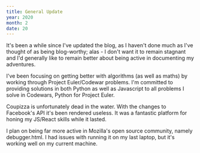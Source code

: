```yaml
---
title: General Update
year: 2020
month: 2
date: 20
---
```


It's been a while since I've updated the blog, as I haven't done much as I've thought of as being blog-worthy; alas - I don't want it to remain stagnant and I'd generally like to remain better about being active in documenting my adventures. 

I've been focusing on getting better with algorithms (as well as maths) by working through Project Euler/Codewar problems. I'm committed to providing solutions in both Python as well as Javascript to all problems I solve in Codewars, Python for Project Euler.

Coupizza is unfortunately dead in the water. With the changes to Facebook's API it's been rendered useless. It was a fantastic platform for honing my JS/React skills while it lasted. 

I plan on being far more active in Mozilla's open source community, namely debugger.html. I had issues with running it on my last laptop, but it's working well on my current machine.
